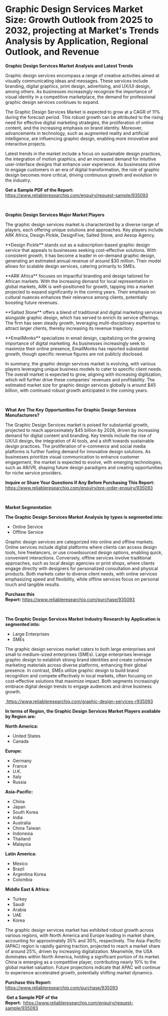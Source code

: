 <p><h1>Graphic Design Services Market Size: Growth Outlook from 2025 to 2032, projecting at Market's Trends Analysis by Application, Regional Outlook, and Revenue</h1></p><p><strong>Graphic Design Services Market Analysis and Latest Trends</strong></p>
<p><p>Graphic design services encompass a range of creative activities aimed at visually communicating ideas and messages. These services include branding, digital graphics, print design, advertising, and UX/UI design, among others. As businesses increasingly recognize the importance of visual identity in a competitive marketplace, the demand for professional graphic design services continues to expand.</p><p>The Graphic Design Services Market is expected to grow at a CAGR of 11% during the forecast period. This robust growth can be attributed to the rising need for effective digital marketing strategies, the proliferation of online content, and the increasing emphasis on brand identity. Moreover, advancements in technology, such as augmented reality and artificial intelligence, are influencing graphic design, enabling more innovative and interactive projects.</p><p>Latest trends in the market include a focus on sustainable design practices, the integration of motion graphics, and an increased demand for intuitive user-interface designs that enhance user experience. As businesses strive to engage customers in an era of digital transformation, the role of graphic design becomes more critical, driving continuous growth and evolution in the industry.</p></p>
<p><strong>Get a Sample PDF of the Report:&nbsp;</strong> <a href="https://www.reliableresearchiq.com/enquiry/request-sample/935093?utm_campaign=2212&utm_medium=2&utm_source=Github&utm_content=ia&utm_term=18042025&utm_id=graphic-design-services">https://www.reliableresearchiq.com/enquiry/request-sample/935093</a></p>
<p>&nbsp;</p>
<p><strong>Graphic Design Services Major Market Players</strong></p>
<p><p>The graphic design services market is characterized by a diverse range of players, each offering unique solutions and approaches. Key players include ARK Africa, Design Pickle, DesignFive, Salted Stone, and Aesop Agency.</p><p>**Design Pickle** stands out as a subscription-based graphic design service that appeals to businesses seeking cost-effective solutions. With consistent growth, it has become a leader in on-demand graphic design, generating an estimated annual revenue of around $30 million. Their model allows for scalable design services, catering primarily to SMEs.</p><p>**ARK Africa** focuses on impactful branding and design tailored for African markets. With the increasing demand for local representation in global markets, ARK is well-positioned for growth, tapping into a market projected to expand significantly in the coming years. Their emphasis on cultural nuances enhances their relevance among clients, potentially boosting future revenues.</p><p>**Salted Stone** offers a blend of traditional and digital marketing services alongside graphic design, which has served to enrich its service offerings. The firm has seen steady growth, leveraging multi-disciplinary expertise to attract larger clients, thereby increasing its revenue trajectory.</p><p>**EmailMonks** specializes in email design, capitalizing on the growing importance of digital marketing. As businesses increasingly seek to maximize their online presence, EmailMonks has reported substantial growth, though specific revenue figures are not publicly disclosed.</p><p>In summary, the graphic design services market is evolving, with various players leveraging unique business models to cater to specific client needs. The overall market is expected to grow, aligning with increasing digitization, which will further drive these companies' revenues and profitability. The estimated market size for graphic design services globally is around $45 billion, with continued robust growth anticipated in the coming years.</p></p>
<p>&nbsp;</p>
<p><strong>What Are The Key Opportunities For Graphic Design Services Manufacturers?</strong></p>
<p><p>The Graphic Design Services market is poised for substantial growth, projected to reach approximately $45 billion by 2026, driven by increasing demand for digital content and branding. Key trends include the rise of UX/UI design, the integration of AI tools, and a shift towards sustainable design practices. The proliferation of e-commerce and social media platforms is further fueling demand for innovative design solutions. As businesses prioritize visual communication to enhance customer engagement, the market is expected to evolve, with emerging technologies, such as AR/VR, shaping future design paradigms and creating opportunities for niche service providers.</p></p>
<p><strong>Inquire or Share Your Questions If Any Before Purchasing This Report:</strong> <a href="https://www.reliableresearchiq.com/enquiry/pre-order-enquiry/935093?utm_campaign=2212&utm_medium=2&utm_source=Github&utm_content=ia&utm_term=18042025&utm_id=graphic-design-services">https://www.reliableresearchiq.com/enquiry/pre-order-enquiry/935093</a></p>
<p>&nbsp;</p>
<p><strong>Market Segmentation</strong></p>
<p><strong>The Graphic Design Services Market Analysis by types is segmented into:</strong></p>
<p><ul><li>Online Service</li><li>Offline Service</li></ul></p>
<p><p>Graphic design services are categorized into online and offline markets. Online services include digital platforms where clients can access design tools, hire freelancers, or use crowdsourced design options, enabling quick, convenient interactions. Conversely, offline services involve traditional approaches, such as local design agencies or print shops, where clients engage directly with designers for personalized consultation and physical products. Both markets cater to diverse client needs, with online services emphasizing speed and flexibility, while offline services focus on personal touch and tangible results.</p></p>
<p><strong>Purchase this Report:&nbsp;</strong><a href="https://www.reliableresearchiq.com/purchase/935093?utm_campaign=2212&utm_medium=2&utm_source=Github&utm_content=ia&utm_term=18042025&utm_id=graphic-design-services">https://www.reliableresearchiq.com/purchase/935093</a></p>
<p>&nbsp;</p>
<p><strong>The Graphic Design Services Market Industry Research by Application is segmented into:</strong></p>
<p><ul><li>Large Enterprises</li><li>SMEs</li></ul></p>
<p><p>The graphic design services market caters to both large enterprises and small to medium-sized enterprises (SMEs). Large enterprises leverage graphic design to establish strong brand identities and create cohesive marketing materials across diverse platforms, enhancing their global presence. In contrast, SMEs utilize graphic design to build brand recognition and compete effectively in local markets, often focusing on cost-effective solutions that maximize impact. Both segments increasingly embrace digital design trends to engage audiences and drive business growth.</p></p>
<p><a href="https://www.reliableresearchiq.com/graphic-design-services-r935093?utm_campaign=2212&utm_medium=2&utm_source=Github&utm_content=ia&utm_term=18042025&utm_id=graphic-design-services">&nbsp;https://www.reliableresearchiq.com/graphic-design-services-r935093</a></p>
<p><strong>In terms of Region, the Graphic Design Services Market Players available by Region are:</strong></p>
<p>
    <p> <strong> North America: </strong>
        <ul>
            <li>United States</li>
            <li>Canada</li>
        </ul>
        </p> 
    <p> <strong> Europe: </strong>
        <ul>
            <li>Germany</li>
            <li>France</li>
            <li>U.K.</li>
            <li>Italy</li>
            <li>Russia</li>
        </ul>
        </p> 
    <p> <strong> Asia-Pacific: </strong>
        <ul>
            <li>China</li>
            <li>Japan</li>
            <li>South Korea</li>
            <li>India</li>
            <li>Australia</li>
            <li>China Taiwan</li>
            <li>Indonesia</li>
            <li>Thailand</li>
            <li>Malaysia</li>
        </ul>
        </p> 
    <p> <strong> Latin America: </strong>
        <ul>
            <li>Mexico</li>
            <li>Brazil</li>
            <li>Argentina Korea</li>
            <li>Colombia</li>
        </ul>
        </p> 
    <p> <strong> Middle East & Africa: </strong>
        <ul>
            <li>Turkey</li>
            <li>Saudi</li>
            <li>Arabia</li>
            <li>UAE</li>
            <li>Korea</li>
        </ul>
    </p>
    </p>
<p><p>The graphic design services market has exhibited robust growth across various regions, with North America and Europe leading in market share, accounting for approximately 35% and 30%, respectively. The Asia-Pacific (APAC) region is rapidly gaining traction, projected to reach a market share of around 25%, driven by increasing digitalization. Meanwhile, the USA dominates within North America, holding a significant portion of its market. China is emerging as a competitive player, contributing nearly 10% to the global market valuation. Future projections indicate that APAC will continue to experience accelerated growth, potentially shifting market dynamics.</p></p>
<p><strong>Purchase this Report: </strong><a href="https://www.reliableresearchiq.com/purchase/935093?utm_campaign=2212&utm_medium=2&utm_source=Github&utm_content=ia&utm_term=18042025&utm_id=graphic-design-services">https://www.reliableresearchiq.com/purchase/935093</a></p>
<p>&nbsp;<strong>Get a Sample PDF of the Report:&nbsp;&nbsp;</strong><a href="https://www.reliableresearchiq.com/enquiry/request-sample/935093?utm_campaign=2212&utm_medium=2&utm_source=Github&utm_content=ia&utm_term=18042025&utm_id=graphic-design-services">https://www.reliableresearchiq.com/enquiry/request-sample/935093</a></p>
<p><strong></strong></p>
<p><p></p><p></p><p></p></p>
